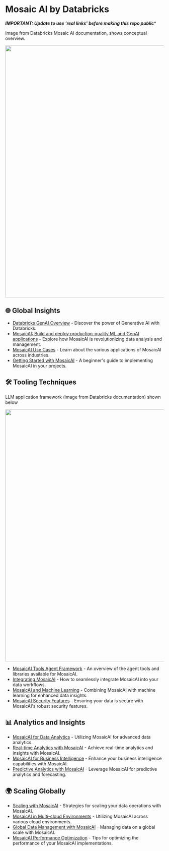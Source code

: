 # Mosaic AI by Databricks

***IMPORTANT: Update to use 'real links' before making this repo public****

Image from Databricks Mosaic AI documentation, shows conceptual overview.

<img src="https://www.databricks.com/sites/default/files/inline-images/image6_6.png?v=1718160678" width=800>

## 🌐 Global Insights
- [Databricks GenAI Overview](https://www.databricks.com/glossary/what-is-generative-ai) - Discover the power of Generative AI with Databricks.
- [MosaicAI: Build and deploy production-quality ML and GenAI applications](https://www.databricks.com/product/machine-learning) - Explore how MosaicAI is revolutionizing data analysis and management.
- [MosaicAI Use Cases](https://www.databricks.com/solutions/industries) - Learn about the various applications of MosaicAI across industries.
- [Getting Started with MosaicAI](https://docs.databricks.com/applications/machine-learning/mosaic/index.html) - A beginner's guide to implementing MosaicAI in your projects.

## 🛠️ Tooling Techniques

LLM application framework (image from Databricks documentation) shown below  

<img src="https://docs.databricks.com/en/_images/llm-ops-simplified.png" width=800>

- [MosaicAI Tools Agent Framework](https://docs.databricks.com/en/generative-ai/retrieval-augmented-generation.html#what-is-mosaic-ai-agent-framework) - An overview of the agent tools and libraries available for MosaicAI.
- [Integrating MosaicAI](https://www.databricks.com/blog/2021/12/07/introducing-databricks-mosaic-ai-a-unified-platform-for-generative-ai.html) - How to seamlessly integrate MosaicAI into your data workflows.
- [MosaicAI and Machine Learning](https://www.databricks.com/blog/2021/11/30/accelerating-machine-learning-with-mosaic-ai.html) - Combining MosaicAI with machine learning for enhanced data insights.
- [MosaicAI Security Features](https://docs.databricks.com/security/privacy/mosaic-ai-security.html) - Ensuring your data is secure with MosaicAI's robust security features.

## 📊 Analytics and Insights
- [MosaicAI for Data Analytics](https://www.databricks.com/solutions/data-engineering/mosaic-ai) - Utilizing MosaicAI for advanced data analytics.
- [Real-time Analytics with MosaicAI](https://www.databricks.com/blog/2021/10/19/real-time-analytics-at-scale-with-databricks-mosaic-ai.html) - Achieve real-time analytics and insights with MosaicAI.
- [MosaicAI for Business Intelligence](https://www.databricks.com/solutions/business-intelligence/mosaic-ai) - Enhance your business intelligence capabilities with MosaicAI.
- [Predictive Analytics with MosaicAI](https://docs.databricks.com/applications/machine-learning/mosaic/predictive-analytics.html) - Leverage MosaicAI for predictive analytics and forecasting.

## 🌍 Scaling Globally
- [Scaling with MosaicAI](https://www.databricks.com/blog/2021/09/29/scaling-your-data-science-efforts-with-mosaic-ai.html) - Strategies for scaling your data operations with MosaicAI.
- [MosaicAI in Multi-cloud Environments](https://docs.databricks.com/administration-guide/multi-cloud/mosaic-ai.html) - Utilizing MosaicAI across various cloud environments.
- [Global Data Management with MosaicAI](https://www.databricks.com/blog/2021/08/25/global-data-management-with-databricks-mosaic-ai.html) - Managing data on a global scale with MosaicAI.
- [MosaicAI Performance Optimization](https://docs.databricks.com/applications/machine-learning/performance/mosaic/index.html) - Tips for optimizing the performance of your MosaicAI implementations.
